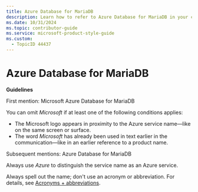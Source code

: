 ```yaml
---
title: Azure Database for MariaDB
description: Learn how to refer to Azure Database for MariaDB in your content.
ms.date: 10/31/2024
ms.topic: contributor-guide
ms.service: microsoft-product-style-guide
ms.custom:
  - TopicID 44437
---
```



# Azure Database for MariaDB

**Guidelines**

First mention: Microsoft Azure Database for MariaDB

You can omit *Microsoft* if at least one of the following conditions applies:

- The Microsoft logo appears in proximity to the Azure service name—like on the same screen or surface.
- The word *Microsoft* has already been used in text earlier in the communication—like in an earlier reference to a product name.

Subsequent mentions: Azure Database for MariaDB

Always use *Azure* to distinguish the service name as an Azure service.

Always spell out the name; don't use an acronym or abbreviation. For details, see [Acronyms + abbreviations](~\acronyms-and-abbreviations.md).

